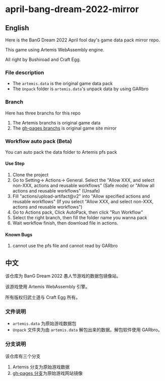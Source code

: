 # april-bang-dream-2022-mirror
## English
Here is the BanG Dream 2022 April fool day's game data pack mirror repo.

This game using Artemis WebAssembly engine.

All right by Bushiroad and Craft Egg.

### File description

- The `artemis.data` is the original game data pack
- The `Unpack` folder is `artemis.data`'s unpack data by using GARbro

### Branch
Here has three branchs for this repo

1. The Artemis branchs is original game data
2. The [gh-pages branchs](https://github.com/SummonHIM/april-bang-dream-2022-mirror/tree/gh-pages) is original game site mirror

### Workflow auto pack (Beta)
You can auto pack the data folder to Artemis pfs pack

#### Use Step
1. Clone the project
2. Go to Setting→ Actions→ General. Select the "Allow XXX, and select non-XXX, actions and reusable workflows" (Safe mode) or "Allow all actions and reusable workflows" (Unsafe)
3. Fill "actions/upload-artifact@v2" into "Allow specified actions and reusable workflows" (If you select "Allow XXX, and select non-XXX, actions and reusable workflows")
4. Go to Actions pack, Click AutoPack, then click "Run Workflow"
5. Select the right branch, then fill the folder name you wanna pack
6. Wait workflow finish, then download file in actions.

#### Known Bugs
1. cannot use the pfs file and cannot read by GARbro

## 中文
该仓库为 BanG Dream 2022 愚人节游戏的数据包镜像站。

该游戏使用 Artemis WebAssembly 引擎。

所有版权归武士道与 Craft Egg 所有。

### 文件说明

- `artemis.data` 为原始游戏数据包
- `Unpack` 文件夹为由 `artemis.data` 解包出来的数据。解包软件使用 GARbro。

### 分支说明
该仓库有三个分支

1. Artemis 分支为原始游戏数据
2. [gh-pages 分支](https://github.com/SummonHIM/april-bang-dream-2022-mirror/tree/gh-pages)为原始游戏网站镜像
